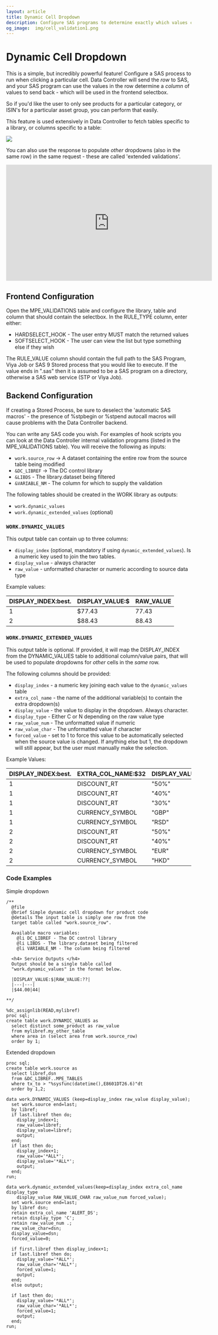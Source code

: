 ```yaml
---
layout: article
title: Dynamic Cell Dropdown
description: Configure SAS programs to determine exactly which values can appear within which cells in your Data Controller table!
og_image:  img/cell_validation1.png
---
```


# Dynamic Cell Dropdown

This is a simple, but incredibly powerful feature!  Configure a SAS process to run when clicking a particular cell.  Data Controller will send the *row* to SAS, and your SAS program can use the values in the row determine a *column* of values to send back - which will be used in the frontend selectbox.

So if you'd like the user to only see products for a particular category, or ISIN's for a particular asset group, you can perform that easily.

This feature is used extensively in Data Controller to fetch tables specific to a library, or columns specific to a table:

![](img/cell_validation1.png)


You can also use the response to populate _other_ dropdowns (also in the same row) in the same request - these are called 'extended validations'.

<iframe width="560" height="315" src="https://www.youtube.com/embed/rmES77aIr90" title="YouTube video player" frameborder="0" allow="accelerometer; autoplay; clipboard-write; encrypted-media; gyroscope; picture-in-picture" allowfullscreen></iframe>

## Frontend Configuration

Open the MPE_VALIDATIONS table and configure the library, table and column that should contain the selectbox.  In the RULE_TYPE column, enter either:

* HARDSELECT_HOOK - The user entry MUST match the returned values
* SOFTSELECT_HOOK - The user can view the list but type something else if they wish

The RULE_VALUE column should contain the full path to the SAS Program, Viya Job or SAS 9 Stored process that you would like to execute.  If the value ends in ".sas" then it is assumed to be a SAS program on a directory, otherwise a SAS web service (STP or Viya Job).

## Backend Configuration

If creating a Stored Process, be sure to deselect the 'automatic SAS macros' - the presence of %stpbegin or %stpend autocall macros will cause problems with the Data Controller backend.

You can write any SAS code you wish. For examples of hook scripts you can look at the Data Controller internal validation programs (listed in the MPE_VALIDATIONS table). You will receive the following as inputs:

* `work.source_row` -> A dataset containing the entire row from the source table being modified
* `&DC_LIBREF` -> The DC control library
* `&LIBDS` - The library.dataset being filtered
* `&VARIABLE_NM` - The column for which to supply the validation

The following tables should be created in the WORK library as outputs:

* `work.dynamic_values`
* `work.dynamic_extended_values` (optional)

### `WORK.DYNAMIC_VALUES`
This output table can contain up to three columns:

* `display_index` (optional, mandatory if using `dynamic_extended_values`).  Is a numeric key used to join the two tables.
* `display_value` - always character
* `raw_value` - unformatted character or numeric according to source data type

Example values:

|DISPLAY_INDEX:best.|DISPLAY_VALUE:$|RAW_VALUE|
|---|---|---|
|1|$77.43|77.43|
|2|$88.43|88.43|

### `WORK.DYNAMIC_EXTENDED_VALUES`
This output table is optional.  If provided, it will map the DISPLAY_INDEX from the DYNAMIC_VALUES table to additional column/value pairs, that will be used to populate dropdowns for _other_ cells in the _same_ row.

The following columns should be provided:

* `display_index` - a numeric key joining each value to the `dynamic_values` table
* `extra_col_name` - the name of the additional variable(s) to contain the extra dropdown(s)
* `display_value` - the value to display in the dropdown.  Always character.
* `display_type` - Either C or N depending on the raw value type
* `raw_value_num` - The unformatted value if numeric
* `raw_value_char` - The unformatted value if character
* `forced_value` - set to 1 to force this value to be automatically selected when the source value is changed. If anything else but 1, the dropdown will still appear, but the user must manually make the selection.

Example Values:

|DISPLAY_INDEX:best.|EXTRA_COL_NAME:$32|DISPLAY_VALUE:$|DISPLAY_TYPE:$1.|RAW_VALUE_NUM|RAW_VALUE_CHAR:$5000|FORCED_VALUE|
|---|---|---|---|---|---|---|
|1|DISCOUNT_RT|"50%"|N|0.5||.|
|1|DISCOUNT_RT|"40%"|N|0.4||0|
|1|DISCOUNT_RT|"30%"|N|0.3||1|
|1|CURRENCY_SYMBOL|"GBP"|C||"GBP"|.|
|1|CURRENCY_SYMBOL|"RSD"|C||"RSD"|.|
|2|DISCOUNT_RT|"50%"|N|0.5||.|
|2|DISCOUNT_RT|"40%"|N|0.4||1|
|2|CURRENCY_SYMBOL|"EUR"|C||"EUR"|.|
|2|CURRENCY_SYMBOL|"HKD"|C||"HKD"|1|


### Code Examples

Simple dropdown

```sas
/**
  @file
  @brief Simple dynamic cell dropdown for product code
  @details The input table is simply one row from the
  target table called "work.source_row".

  Available macro variables:
    @li DC_LIBREF - The DC control library
    @li LIBDS - The library.dataset being filtered
    @li VARIABLE_NM - The column being filtered

  <h4> Service Outputs </h4>
  Output should be a single table called
  "work.dynamic_values" in the format below.

  |DISPLAY_VALUE:$|RAW_VALUE:??|
  |---|---|
  |$44.00|44|

**/

%dc_assignlib(READ,mylibref)
proc sql;
create table work.DYNAMIC_VALUES as
  select distinct some_product as raw_value
  from mylibref.my_other_table
  where area in (select area from work.source_row)
  order by 1;

```

Extended dropdown

```sas
proc sql;
create table work.source as
  select libref,dsn
  from &DC_LIBREF..MPE_TABLES
  where tx_to > "%sysfunc(datetime(),E8601DT26.6)"dt
  order by 1,2;

data work.DYNAMIC_VALUES (keep=display_index raw_value display_value);
  set work.source end=last;
  by libref;
  if last.libref then do;
    display_index+1;
    raw_value=libref;
    display_value=libref;
    output;
  end;
  if last then do;
    display_index+1;
    raw_value='*ALL*';
    display_value='*ALL*';
    output;
  end;
run;

data work.dynamic_extended_values(keep=display_index extra_col_name display_type
    display_value RAW_VALUE_CHAR raw_value_num forced_value);
  set work.source end=last;
  by libref dsn;
  retain extra_col_name 'ALERT_DS';
  retain display_type 'C';
  retain raw_value_num .;
  raw_value_char=dsn;
  display_value=dsn;
  forced_value=0;

  if first.libref then display_index+1;
  if last.libref then do;
    display_value='*ALL*';
    raw_value_char='*ALL*';
    forced_value=1;
    output;
  end;
  else output;

  if last then do;
    display_value='*ALL*';
    raw_value_char='*ALL*';
    forced_value=1;
    output;
  end;
run;
```